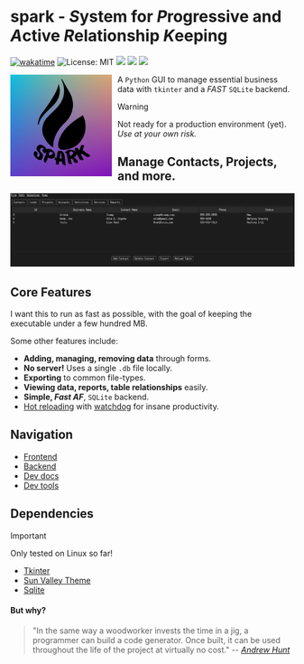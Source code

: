 # spark - *S*ystem for *P*rogressive and *A*ctive *R*elationship *K*eeping

[![wakatime](https://wakatime.com/badge/user/2156ce13-ae9d-4c0e-a543-89b2bddcd2f6/project/5ede5fcd-c567-4543-9b11-5abcf126f720.svg)](https://wakatime.com/badge/user/2156ce13-ae9d-4c0e-a543-89b2bddcd2f6/project/5ede5fcd-c567-4543-9b11-5abcf126f720)
![License: MIT](https://img.shields.io/badge/License-MIT-blue.svg)
![](https://img.shields.io/badge/Python-FFD43B?style=for-the-badge&logo=python&logoColor=blue)
![](https://img.shields.io/badge/tkinter-FFD43B?style=for-the-badge&logo=python&logoColor=blue)
![](https://img.shields.io/badge/Sqlite-003B57?style=for-the-badge&logo=sqlite&logoColor=white)


<img src="https://github.com/Sieep-Coding/pyt/blob/main/assets/p.png"
     alt="Spark Logo"
     style="float: left; margin-right: 10px;" 
     width=180px
     />
A `Python` GUI to manage essential business data with `tkinter` and a *FAST* `SQLite` backend.

> [!WARNING]  
> Not ready for a production environment (yet). *Use at your own risk.*

## Manage Contacts, Projects, and more.
![](https://github.com/Sieep-Coding/pyt/blob/main/assets/image.png)

## Core Features
I want this to run as fast as possible, with the goal of keeping the executable under a few hundred MB.

Some other features include:
- **Adding, managing, removing data** through forms.
- **No server!** Uses a single `.db` file locally. 
- **Exporting** to common file-types.
- **Viewing data, reports, table relationships** easily.
- **Simple, *Fast AF***, `SQLite` backend.
- [Hot reloading](hot_reload.py) with [watchdog](https://pypi.org/project/watchdog/) for insane productivity.

## Navigation
- [Frontend](frontend/gui.py)
- [Backend](backend/database.py)
- [Dev docs](docs/DEVTOOLS.md)
- [Dev tools](makefile)

## Dependencies

> [!IMPORTANT]  
> Only tested on Linux so far!

- [Tkinter](https://docs.python.org/3/library/tkinter.html)
- [Sun Valley Theme](https://github.com/rdbende/Sun-Valley-ttk-theme/tree/main)
- [Sqlite](https://www.sqlite.org/)

#### But why?
> "In the same way a woodworker invests the time in a jig, a programmer can build a code generator. 
> Once built, it can be used throughout the life of the project at virtually no cost."
> -- [*Andrew Hunt*](https://en.wikipedia.org/wiki/Andy_Hunt_(author))